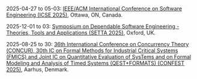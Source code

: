 2025-04-27 to 05-03: [IEEE/ACM International Conference on Software Engineering (ICSE 2025)](https://conf.researchr.org/home/icse-2025), Ottawa, ON, Canada.

2025-12-01 to 03: [Symposium on Dependable Software Engineering - Theories, Tools and Applications (SETTA 2025)](https://www.setta2025.uk/), Oxford, UK.

2025-08-25 to 30: [36th International Conference on Concurrency Theory (CONCUR), 30th IC on Formal Methods for Industrial Critical Systems (FMICS) and Joint IC on Quantitative Evaluation of SysTems and on Formal Modeling and Analysis of Timed Systems (QEST+FORMATS) (CONFEST 2025)](https://conferences.au.dk/confest2025), Aarhus, Denmark.

